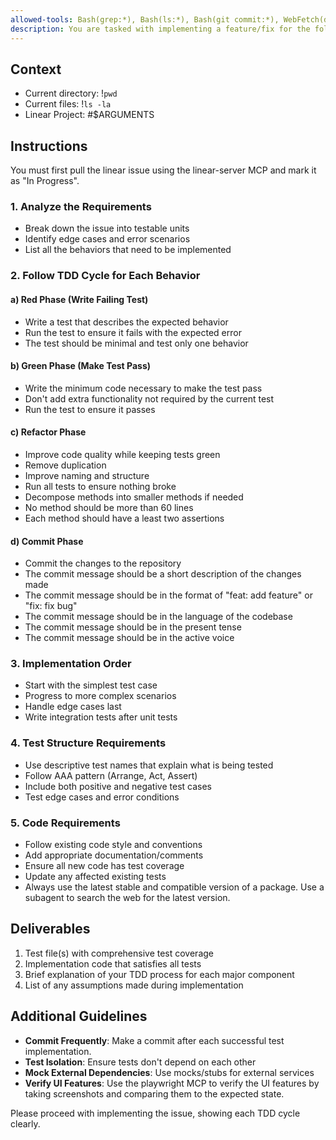 ```yaml
---
allowed-tools: Bash(grep:*), Bash(ls:*), Bash(git commit:*), WebFetch(domain:*), Write(file:*)
description: You are tasked with implementing a feature/fix for the following linear issue using a strict test-driven development (TDD) approach. Follow the Red-Green-Refactor cycle throughout the implementation.
---
```


## Context
- Current directory: !`pwd`
- Current files: !`ls -la`
- Linear Project: #$ARGUMENTS


## Instructions

You must first pull the linear issue using the linear-server MCP and mark it as "In Progress".

### 1. Analyze the Requirements
- Break down the issue into testable units
- Identify edge cases and error scenarios
- List all the behaviors that need to be implemented

### 2. Follow TDD Cycle for Each Behavior

#### a) Red Phase (Write Failing Test)
- Write a test that describes the expected behavior
- Run the test to ensure it fails with the expected error
- The test should be minimal and test only one behavior

#### b) Green Phase (Make Test Pass)
- Write the minimum code necessary to make the test pass
- Don't add extra functionality not required by the current test
- Run the test to ensure it passes

#### c) Refactor Phase
- Improve code quality while keeping tests green
- Remove duplication
- Improve naming and structure
- Run all tests to ensure nothing broke
- Decompose methods into smaller methods if needed
- No method should be more than 60 lines
- Each method should have a least two assertions

#### d) Commit Phase
- Commit the changes to the repository
- The commit message should be a short description of the changes made
- The commit message should be in the format of "feat: add feature" or "fix: fix bug"
- The commit message should be in the language of the codebase
- The commit message should be in the present tense
- The commit message should be in the active voice

### 3. Implementation Order
- Start with the simplest test case
- Progress to more complex scenarios
- Handle edge cases last
- Write integration tests after unit tests

### 4. Test Structure Requirements
- Use descriptive test names that explain what is being tested
- Follow AAA pattern (Arrange, Act, Assert)
- Include both positive and negative test cases
- Test edge cases and error conditions

### 5. Code Requirements
- Follow existing code style and conventions
- Add appropriate documentation/comments
- Ensure all new code has test coverage
- Update any affected existing tests
- Always use the latest stable and compatible version of a package. Use a subagent to search the web for the latest version.

## Deliverables

1. Test file(s) with comprehensive test coverage
2. Implementation code that satisfies all tests
3. Brief explanation of your TDD process for each major component
4. List of any assumptions made during implementation

## Additional Guidelines

- **Commit Frequently**: Make a commit after each successful test implementation.
- **Test Isolation**: Ensure tests don't depend on each other
- **Mock External Dependencies**: Use mocks/stubs for external services
- **Verify UI Features**: Use the playwright MCP to verify the UI features by taking screenshots and comparing them to the expected state.

Please proceed with implementing the issue, showing each TDD cycle clearly.